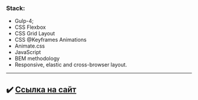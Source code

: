 ### Stack:
* Gulp-4;
* CSS Flexbox
* CSS Grid Layout
* CSS @Keyframes Animations
* Animate.css
* JavaScript
* BEM methodology
* Responsive, elastic and cross-browser layout.

---

## :heavy_check_mark: [Ссылка на сайт](https://androfficial.github.io/site-3)
